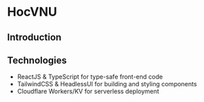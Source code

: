 # HocVNU

## Introduction

## Technologies

- ReactJS & TypeScript for type-safe front-end code
- TailwindCSS & HeadlessUI for building and styling components
- Cloudflare Workers/KV for serverless deployment
